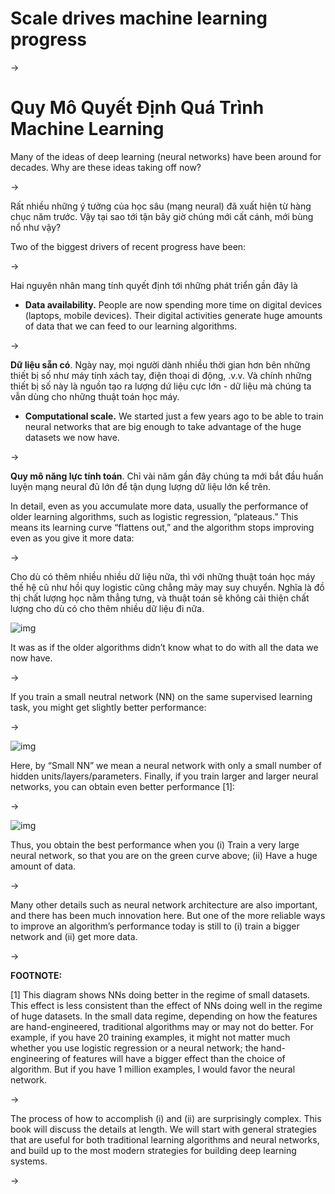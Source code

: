 # Scale drives machine learning progress

->

# Quy Mô Quyết Định Quá Trình Machine Learning


Many of the ideas of deep learning (neural networks) have been around for decades. Why are these ideas taking off now?

->

Rất nhiều những ý tưởng của học sâu (mạng neural) đã xuất hiện từ hàng chục năm trước.  Vậy tại sao tới tận bây giờ chúng mới cất cánh, mới bùng nổ như vậy?  




Two of the biggest drivers of recent progress have been:

->

Hai nguyên nhân mang tính quyết định tới những phát triển gần đây là


* **Data availability.​** People are now spending more time on digital devices (laptops, mobile devices). Their digital activities generate huge amounts of data that we can feed to our learning algorithms.

->

**Dữ liệu sẵn có**. Ngày nay,  mọi người dành nhiều thời gian hơn bên những thiết bị số như máy tính xách tay, điện thoại di động, .v.v. Và chính những thiết bị số này là nguồn tạo ra lượng dứ liệu cực lớn - dữ liệu mà chúng ta vẫn dùng cho những thuật toán học máy.  




* **Computational scale.** ​We started just a few years ago to be able to train neural networks that are big enough to take advantage of the huge datasets we now have.

-> 

**Quy mô năng lực tính toán**. Chỉ vài năm gần đây chúng ta mới bắt đầu huấn luyện mạng neural đủ lớn để tận dụng lượng dữ liệu lớn kể trên. 

 


In detail, even as you accumulate more data, usually the performance of older learning algorithms, such as logistic regression, “plateaus.” This means its learning curve “flattens out,” and the algorithm stops improving even as you give it more data:

->

Cho dù có thêm nhiều nhiều dữ liệu nữa, thì với những thuật toán học máy thế hệ cũ như hồi quy logistic cũng chẳng mảy may suy chuyển. Nghĩa là đồ thị chất lượng học nằm thẳng tưng, và thuật toán sẽ không cải thiện chất lượng cho dù có cho thêm nhiều dữ liệu đi nữa. 


![img](../imgs/C04_01.png)


It was as if the older algorithms didn’t know what to do with all the data we now have.

->


If you train a small neutral network (NN) on the same supervised learning task, you might get slightly better performance:

->


![img](../imgs/C04_02.png)

Here, by “Small NN” we mean a neural network with only a small number of hidden units/layers/parameters. Finally, if you train larger and larger neural networks, you can obtain even better performance [1]:

->



![img](../imgs/C04_03.png)

Thus, you obtain the best performance when you (i) Train a very large neural network, so that you are on the green curve above; (ii) Have a huge amount of data.

->



Many other details such as neural network architecture are also important, and there has been much innovation here. But one of the more reliable ways to improve an algorithm’s performance today is still to (i) train a bigger network and (ii) get more data.

->



**FOOTNOTE:**

[1] This diagram shows NNs doing better in the regime of small datasets. This effect is less consistent than the effect of NNs doing well in the regime of huge datasets. In the small data regime, depending on how the features are hand-engineered, traditional algorithms may or may not do better. For example, if you have 20 training examples, it might not matter much whether you use logistic regression or a neural network; the hand-engineering of features will have a bigger effect than the choice of algorithm. But if you have 1 million examples, I would favor the neural network.

->



The process of how to accomplish (i) and (ii) are surprisingly complex. This book will discuss the details at length. We will start with general strategies that are useful for both traditional learning algorithms and neural networks, and build up to the most modern strategies for building deep learning systems.

->

